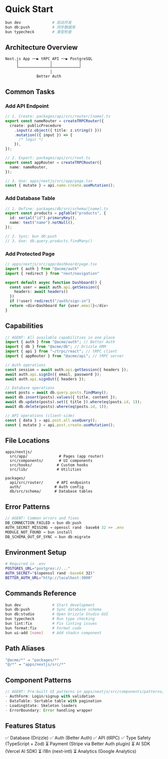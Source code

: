 # Quick Start

```bash
bun dev              # 启动开发
bun db:push          # 同步数据库
bun typecheck        # 类型检查
```

## Architecture Overview

```
Next.js App ──▶ tRPC API ──▶ PostgreSQL
     │              │            │
     └──────────────┴────────────┘
                    │
              Better Auth
```

## Common Tasks

### Add API Endpoint

```typescript
// 1. Create: packages/api/src/router/[name].ts
export const nameRouter = createTRPCRouter({
  create: publicProcedure
    .input(z.object({ title: z.string() }))
    .mutation(({ input }) => {
      /* logic */
    }),
});

// 2. Export: packages/api/src/root.ts
export const appRouter = createTRPCRouter({
  name: nameRouter,
});

// 3. Use: apps/nextjs/src/app/page.tsx
const { mutate } = api.name.create.useMutation();
```

### Add Database Table

```typescript
// 1. Define: packages/db/src/schema/[name].ts
export const products = pgTable("products", {
  id: serial("id").primaryKey(),
  name: text("name").notNull(),
});

// 2. Sync: bun db:push
// 3. Use: db.query.products.findMany()
```

### Add Protected Page

```typescript
// apps/nextjs/src/app/dashboard/page.tsx
import { auth } from "@acme/auth"
import { redirect } from "next/navigation"

export default async function Dashboard() {
  const user = await auth.api.getSession({
    headers: await headers()
  })
  if (!user) redirect("/auth/sign-in")
  return <div>Dashboard for {user.email}</div>
}
```

## Capabilities

```typescript
// AGENT: All available capabilities in one place
import { auth } from "@acme/auth"; // Better Auth
import { db } from "@acme/db"; // Drizzle ORM
import { api } from "~/trpc/react"; // tRPC client
import { appRouter } from "@acme/api"; // tRPC server

// Auth operations
const session = await auth.api.getSession({ headers });
await auth.api.signIn({ email, password });
await auth.api.signOut({ headers });

// Database operations
const posts = await db.query.posts.findMany();
await db.insert(posts).values({ title, content });
await db.update(posts).set({ title }).where(eq(posts.id, 1));
await db.delete(posts).where(eq(posts.id, 1));

// API operations (client-side)
const { data } = api.post.all.useQuery();
const { mutate } = api.post.create.useMutation();
```

## File Locations

```
apps/nextjs/
  src/app/              # Pages (app router)
  src/components/       # UI components
  src/hooks/           # Custom hooks
  src/lib/             # Utilities

packages/
  api/src/router/      # API endpoints
  auth/               # Auth config
  db/src/schema/      # Database tables
```

## Error Patterns

```typescript
// AGENT: Common errors and fixes
DB_CONNECTION_FAILED → bun db:push
AUTH_SECRET_MISSING → openssl rand -base64 32 >> .env
MODULE_NOT_FOUND → bun install
DB_SCHEMA_OUT_OF_SYNC → bun db:migrate
```

## Environment Setup

```bash
# Required in .env
POSTGRES_URL="postgres://..."
AUTH_SECRET="$(openssl rand -base64 32)"
BETTER_AUTH_URL="http://localhost:3000"
```

## Commands Reference

```bash
bun dev              # Start development
bun db:push          # Sync database schema
bun db:studio        # Open Drizzle Studio GUI
bun typecheck        # Run type checking
bun lint:fix         # Fix linting issues
bun format:fix       # Format code
bun ui-add [name]    # Add shadcn component
```

## Path Aliases

```typescript
"@acme/*" → "packages/*"
"@/*" → "apps/nextjs/src/*"
```

## Component Patterns

```typescript
// AGENT: Pre-built UI patterns in apps/nextjs/src/components/patterns/
- AuthForm: Login/signup with validation
- DataTable: Sortable table with pagination
- LoadingState: Skeleton loaders
- ErrorBoundary: Error handling wrapper
```

## Features Status

✅ Database (Drizzle)
✅ Auth (Better Auth)
✅ API (tRPC)
✅ Type Safety (TypeScript + Zod)
⏳ Payment (Stripe via Better Auth plugin)
⏳ AI SDK (Vercel AI SDK)
⏳ i18n (next-intl)
⏳ Analytics (Google Analytics)
